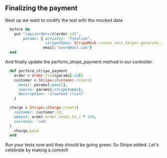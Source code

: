 ## Finalizing the payment

Next up we want to modify the test with the mocked data.

```rb
  before do
    put "/api/orders/#{order.id}",
        params: { activity: "finalize",
                  stripeToken: StripeMock.create_test_helper.generate_card_token,
                 email:'user@mail.com'}
  end
```

And finally update the perform_stripe_payment method in our controller.

```rb
  def perform_stripe_payment
    order = Order.find(params[:id])
    customer = Stripe::Customer.create(
      email: params[:email],
      source: params[:stripeToken],
      description: 'slowfood client'
    )

  charge = Stripe::Charge.create(
    customer: customer.id,
    amount: order.order_total.to_i * 100,
    currency: 'sek'
  )
    charge.paid
  end
```

Run your tests now and they should be going green. So Stripe added.
Let's celebrate by making a commit!
